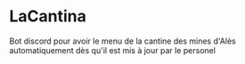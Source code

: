 # LaCantina
Bot discord pour avoir le menu de la cantine des mines d'Alès automatiquement dès qu'il est mis à jour par le personel
